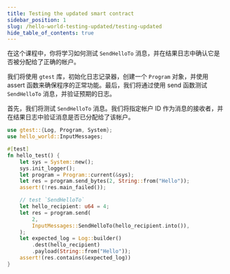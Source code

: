 ```yaml
---
title: Testing the updated smart contract
sidebar_position: 1
slug: /hello-world-testing-updated/testing-updated
hide_table_of_contents: true
---
```


在这个课程中，你将学习如何测试 `SendHelloTo` 消息，并在结果日志中确认它是否被分配给了正确的帐户。

我们将使用 `gtest` 库，初始化日志记录器，创建一个 `Program` 对象，并使用 assert 函数来确保程序的正常功能。最后，我们将通过使用 send 函数测试 `SendHelloTo` 消息，并验证预期的日志。

首先，我们将测试 `SendHelloTo` 消息。我们将指定帐户 ID 作为消息的接收者，并在结果日志中验证消息是否已分配给了该帐户。

```rust title="tests/hello_world_test.rs"
use gtest::{Log, Program, System};
use hello_world::InputMessages;

#[test]
fn hello_test() {
    let sys = System::new();
    sys.init_logger();
    let program = Program::current(&sys);
    let res = program.send_bytes(2, String::from("Hello"));
    assert!(!res.main_failed());

    // test `SendHelloTo`
    let hello_recipient: u64 = 4;
    let res = program.send(
        2,
        InputMessages::SendHelloTo(hello_recipient.into()),
    );
    let expected_log = Log::builder()
        .dest(hello_recipient)
        .payload(String::from("Hello"));
    assert!(res.contains(&expected_log))
}
```
